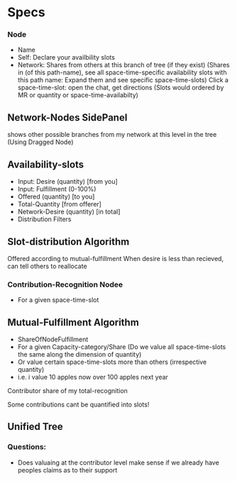 # Specs

### Node
- Name
- Self:
    Declare your availbility slots
- Network:
    Shares from others at this branch of tree (if they exist)
    (Shares in (of this path-name), see all space-time-specific availability slots with this path name: Expand them and see specific space-time-slots)
    Click a space-time-slot: open the chat, get directions
    (Slots would ordered by MR or quantity or space-time-availabilty)

## Network-Nodes SidePanel
shows other possible branches from my network at this level in the tree
(Using Dragged Node)

## Availability-slots
- Input: Desire (quantity) [from you]
- Input: Fulfillment (0-100%)
- Offered (quantity) [to you]
- Total-Quantity [from offerer]
- Network-Desire (quantity) [in total]
- Distribution Filters

## Slot-distribution Algorithm
Offered according to mutual-fulfillment
When desire is less than recieved, can tell others to reallocate 

### Contribution-Recognition Nodee
- For a given space-time-slot

## Mutual-Fulfillment Algorithm
- ShareOfNodeFulfillment
- For a given Capacity-category/Share (Do we value all space-time-slots the same along the dimension of quantity)
- Or value certain space-time-slots more than others (irrespective quantity)
- i.e. i value 10 apples now over 100 apples next year

Contributor share of my total-recognition

Some contributions cant be quantified into slots!

## Unified Tree


### Questions:
- Does valuaing at the contributor level make sense if we already have peoples claims as to their support
